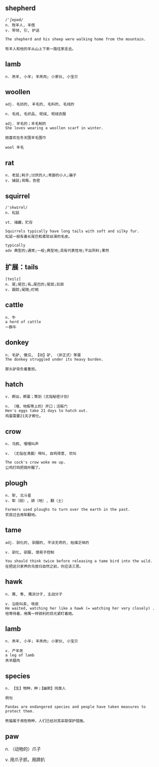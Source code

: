 ## shepherd
```
/'ʃepəd/
n. 牧羊人, 羊倌
v. 带领, 引, 护送

The shepherd and his sheep were walking home from the mountain.

牧羊人和他的羊从山上下来一路往家走去。
```
## lamb
```
n. 羔羊, 小羊; 羊羔肉; 小家伙, 小宝贝
```

## woollen
```
adj. 毛纺的, 羊毛的, 毛料的, 毛线的

n. 毛线, 毛织品, 呢绒, 呢绒衣服

adj. 羊毛的；羊毛制的
She loves wearing a woollen scarf in winter.

她喜欢在冬天围羊毛围巾

wool 羊毛
```

## rat
```
n. 老鼠;耗子;讨厌的人;卑鄙的小人;骗子
v. 捕鼠;背叛，告密
```

## squirrel
```
/'skwɪrəl/
n. 松鼠

vt. 储藏，贮存

Squirrels typically have long tails with soft and silky fur.
松鼠一般有着长尾巴和柔软丝滑的毛皮。

typically
adv 典型的;通常;一般;典型地;具有代表性地;不出所料;果然
```

## 扩展：tails
```
[teɪlz]
n. 尾;尾巴;有…尾巴的;尾部;后部
v. 跟踪;尾随;盯梢
```
## cattle
```
n. 牛
a herd of cattle
一群牛
```
## donkey
```
n. 毛驴, 傻瓜, 【动】驴, 〈非正式〉笨蛋
The donkey struggled under its heavy burden.

那头驴背负着重担。
```
## hatch
```
v. 孵出，孵蛋；策划（尤指秘密计划）

n. （墙、地板等上的）开口；活板门
Hen's eggs take 21 days to hatch out.
鸡蛋需要21天才孵化。
```
## crow
```
n. 乌鸦, 喔喔叫声

v. （尤指在清晨）啼叫, 自鸣得意, 欢叫

The cock's crow woke me up.
公鸡打鸣把我吵醒了。
```
## plough
```
n. 犁, 北斗星
v. 犁（田）, 耕（地）, 翻（土）

Farmers used ploughs to turn over the earth in the past.
农民过去用犁翻地。
```
## tame
```
adj. 驯化的, 驯服的, 平淡无奇的, 枯燥乏味的

v. 驯化, 驯服, 使易于控制

You should think twice before releasing a tame bird into the wild.
在把这只家养的鸟放归自然之前，你应该三思。
```
## hawk
```
n. 鹰, 隼, 鹰派分子, 主战分子

v. 沿街叫卖, 咳痰
He waited, watching her like a hawk (= watching her very closely) .
他等待着，用鹰一样锐利的目光紧盯着她。
```
## lamb
```
n. 羔羊, 小羊; 羊羔肉; 小家伙, 小宝贝

v. 产羊羔
a leg of lamb
羔羊腿肉
```
## species
```
n. 【生】物种，种；【幽默】同类人

例句

Pandas are endangered species and people have taken measures to protect them.

熊猫属于濒危物种，人们已经对其采取保护措施。
```
## paw
n. （动物的）爪子

v. 用爪子抓，用蹄扒